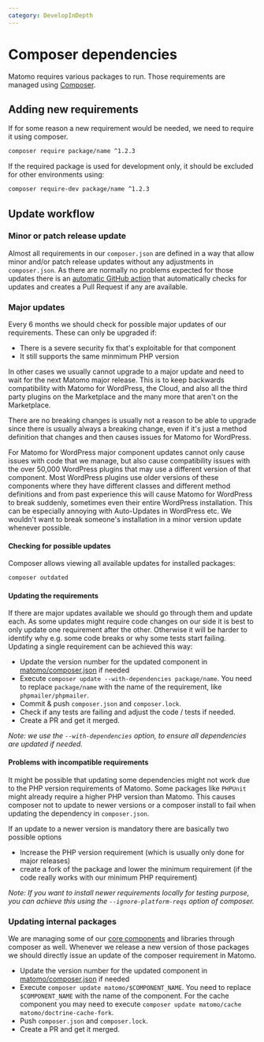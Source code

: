 ```yaml
---
category: DevelopInDepth
---
```

# Composer dependencies

Matomo requires various packages to run. Those requirements are managed using [Composer](https://getcomposer.org/).

## Adding new requirements

If for some reason a new requirement would be needed, we need to require it using composer.

```bash
composer require package/name ^1.2.3
```

If the required package is used for development only, it should be excluded for other environments using:

```bash
composer require-dev package/name ^1.2.3
```

## Update workflow

### Minor or patch release update

Almost all requirements in our `composer.json` are defined in a way that allow minor and/or patch release updates without any adjustments in `composer.json`.
As there are normally no problems expected for those updates there is an [automatic GitHub action](https://github.com/matomo-org/matomo/blob/4.x-dev/.github/workflows/composer-update.yml) that automatically checks for updates and creates a Pull Request if any are available.

### Major updates

Every 6 months we should check for possible major updates of our requirements. These can only be upgraded if:

* There is a severe security fix that's exploitable for that component
* It still supports the same minmimum PHP version

In other cases we usually cannot upgrade to a major update and need to wait for the next Matomo major release. This is to keep backwards compatibility with Matomo for WordPress, the Cloud, and also all the third party plugins on the Marketplace and the many more that aren't on the Marketplace. 

There are no breaking changes is usually not a reason to be able to upgrade since there is usually always a breaking change, even if it's just a method definition that changes and then causes issues for Matomo for WordPress.

For Matomo for WordPress major component updates cannot only cause issues with code that we manage, but also cause compatibility issues with the over 50,000 WordPress plugins that may use a different version of that component. Most WordPress plugins use older versions of these components where they have different classes and different method definitions and from past experience this will cause Matomo for WordPress to break suddenly, sometimes even their entire WordPress installation. This can be especially annoying with Auto-Updates in WordPress etc. We wouldn't want to break someone's installation in a minor version update whenever possible.

#### Checking for possible updates

Composer allows viewing all available updates for installed packages:

```bash
composer outdated
```

#### Updating the requirements

If there are major updates available we should go through them and update each. As some updates might require code changes on our side it is best to only update one requirement after the other. Otherwise it will be harder to identify why e.g. some code breaks or why some tests start failing.
Updating a single requirement can be achieved this way:

* Update the version number for the updated component in [matomo/composer.json](https://github.com/matomo-org/matomo/blob/4.x-dev/composer.json) if needed
* Execute `composer update --with-dependencies package/name`. You need to replace `package/name` with the name of the requirement, like `phpmailer/phpmailer`. 
* Commit & push `composer.json` and `composer.lock`.
* Check if any tests are failing and adjust the code / tests if needed.
* Create a PR and get it merged.

*Note: we use the `--with-dependencies` option, to ensure all dependencies are updated if needed.*

#### Problems with incompatible requirements

It might be possible that updating some dependencies might not work due to the PHP version requirements of Matomo. 
Some packages like `PHPUnit` might already require a higher PHP version than Matomo. 
This causes composer not to update to newer versions or a composer install to fail when updating the dependency in `composer.json`.

If an update to a newer version is mandatory there are basically two possible options
* Increase the PHP version requirement (which is usually only done for major releases)
* create a fork of the package and lower the minimum requirement (if the code really works with our minimum PHP requirement)

*Note: If you want to install newer requirements locally for testing purpose, you can achieve this using the `--ignore-platform-reqs` option of composer.*

### Updating internal packages

We are managing some of our [core components](/guides/core-components) and libraries through composer as well. Whenever we release a new version of those packages we should directly issue an update of the composer requirement in Matomo.

* Update the version number for the updated component in [matomo/composer.json](https://github.com/matomo-org/matomo/blob/4.x-dev/composer.json) if needed
* Execute `composer update matomo/$COMPONENT_NAME`. You need to replace `$COMPONENT_NAME` with the name of the component. For the cache component you may need to execute `composer update matomo/cache  matomo/doctrine-cache-fork`.
* Push `composer.json` and `composer.lock`.
* Create a PR and get it merged.
